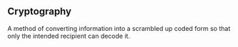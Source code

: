 ## Cryptography
A method of converting information into a scrambled up coded form so that only the intended recipient can decode it.
